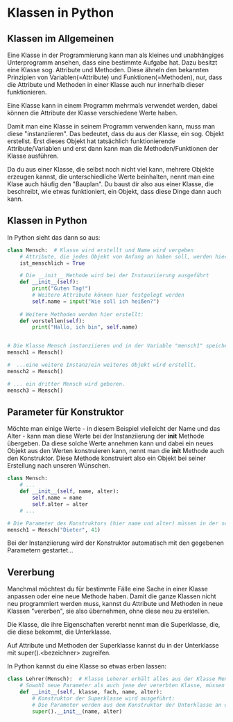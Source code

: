 # Klassen in Python

## Klassen im Allgemeinen
Eine Klasse in der Programmierung kann man als kleines und unabhängiges Unterprogramm ansehen, dass eine bestimmte Aufgabe hat.
Dazu besitzt eine Klasse sog. Attribute und Methoden. Diese ähneln den bekannten Prinzipien von Variablen(=Attribute) und Funktionen(=Methoden), nur, dass die Attribute und Methoden in einer Klasse auch nur innerhalb dieser funktionieren.

Eine Klasse kann in einem Programm mehrmals verwendet werden, dabei können die Attribute der Klasse verschiedene Werte haben.

Damit man eine Klasse in seinem Programm verwenden kann, muss man diese "instanziieren". Das bedeutet, dass du aus der Klasse, ein sog. Objekt erstellst. Erst dieses Objekt hat tatsächlich funktionierende Attribute/Variablen und erst dann kann man die Methoden/Funktionen der Klasse ausführen.

Da du aus einer Klasse, die selbst noch nicht viel kann, mehrere Objekte erzeugen kannst, die unterschiedliche Werte beinhalten, nennt man eine Klase auch häufig den "Bauplan". Du baust dir also aus einer Klasse, die beschreibt, wie etwas funktioniert, ein Objekt, dass diese Dinge dann auch kann.

## Klassen in Python

In Python sieht das dann so aus:

```python
class Mensch:  # Klasse wird erstellt und Name wird vergeben
    # Attribute, die jedes Objekt von Anfang an haben soll, werden hier notiert:
    ist_menschlich = True

    # Die __init__ Methode wird bei der Instanziierung ausgeführt
    def __init__(self): 
        print("Guten Tag!")
        # Weitere Attribute können hier festgelegt werden
        self.name = input("Wie soll ich heißen?")
    
    # Weitere Methoden werden hier erstellt:
    def vorstellen(self):
        print("Hallo, ich bin", self.name)


# Die Klasse Mensch instanziieren und in der Variable "mensch1" speichern
mensch1 = Mensch()

#  ...eine weitere Instanz/ein weiteres Objekt wird erstellt.
mensch2 = Mensch()

# ... ein dritter Mensch wird geboren.
mensch3 = Mensch()
```

## Parameter für Konstruktor

Möchte man einige Werte - in diesem Beispiel vielleicht der Name und das Alter - kann man diese Werte bei der Instanziierung der __init__ Methode übergeben.
Da diese solche Werte annehmen kann und dabei ein neues Objekt aus den Werten konstruieren kann, nennt man die __init__ Methode auch den Konstruktor. Diese Methode konstruiert also ein Objekt bei seiner Erstellung nach unseren Wünschen.

```python
class Mensch:
    # ...
    def __init__(self, name, alter):
        self.name = name
        self.alter = alter
    # ...

# Die Parameter des Konstruktors (hier name und alter) müssen in der selben Reihenfolge bei der Instanziierung gegeben sein:
mensch1 = Mensch("Dieter", 41)
```

Bei der Instanziierung wird der Konstruktor automatisch mit den gegebenen Parametern gestartet...

## Vererbung
Manchmal möchtest du für bestimmte Fälle eine Sache in einer Klasse anpassen oder eine neue Methode haben. Damit die ganze Klassen nicht neu programmiert werden muss, kannst du Attribute und Methoden in neue Klassen "vererben", sie also übernehmen, ohne diese neu zu erstellen.

Die Klasse, die ihre Eigenschaften vererbt nennt man die Superklasse, die, die diese bekommt, die Unterklasse.

Auf Attribute und Methoden der Superklasse kannst du in der Unterklasse mit super().\<bezeichner\> zugreifen.

In Python kannst du eine Klasse so etwas erben lassen:

```python
class Lehrer(Mensch):  # Klasse Leherer erhält alles aus der Klasse Mensch
    # Sowohl neue Parameter als auch jene der vererbten Klasse, müssen dem Konstruktor vorliegen
    def __init__(self, klasse, fach, name, alter):
        # Konstruktor der Superklasse wird ausgeführt:
        # Die Parameter werden aus dem Konstruktor der Unterklasse an den der Superklasse weitergegeben.
        super().__init__(name, alter)
```
